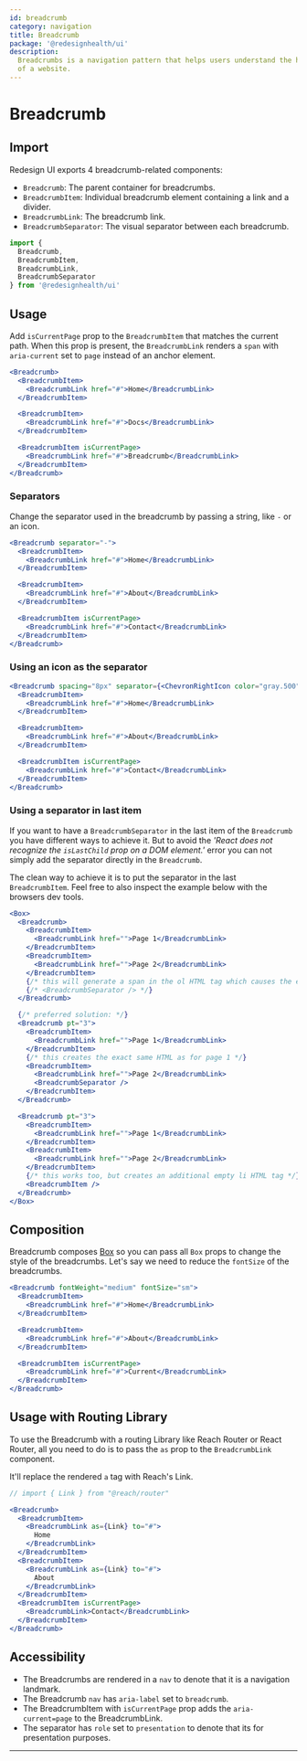 ```yaml
---
id: breadcrumb
category: navigation
title: Breadcrumb
package: '@redesignhealth/ui'
description:
  Breadcrumbs is a navigation pattern that helps users understand the hierarchy
  of a website.
---
```


# Breadcrumb

## Import

Redesign UI exports 4 breadcrumb-related components:

- `Breadcrumb`: The parent container for breadcrumbs.
- `BreadcrumbItem`: Individual breadcrumb element containing a link and a
  divider.
- `BreadcrumbLink`: The breadcrumb link.
- `BreadcrumbSeparator`: The visual separator between each breadcrumb.

```js
import {
  Breadcrumb,
  BreadcrumbItem,
  BreadcrumbLink,
  BreadcrumbSeparator
} from '@redesignhealth/ui'
```

## Usage

Add `isCurrentPage` prop to the `BreadcrumbItem` that matches the current path.
When this prop is present, the `BreadcrumbLink` renders a `span` with
`aria-current` set to `page` instead of an anchor element.

```jsx
<Breadcrumb>
  <BreadcrumbItem>
    <BreadcrumbLink href="#">Home</BreadcrumbLink>
  </BreadcrumbItem>

  <BreadcrumbItem>
    <BreadcrumbLink href="#">Docs</BreadcrumbLink>
  </BreadcrumbItem>

  <BreadcrumbItem isCurrentPage>
    <BreadcrumbLink href="#">Breadcrumb</BreadcrumbLink>
  </BreadcrumbItem>
</Breadcrumb>
```

### Separators

Change the separator used in the breadcrumb by passing a string, like `-` or an
icon.

```jsx
<Breadcrumb separator="-">
  <BreadcrumbItem>
    <BreadcrumbLink href="#">Home</BreadcrumbLink>
  </BreadcrumbItem>

  <BreadcrumbItem>
    <BreadcrumbLink href="#">About</BreadcrumbLink>
  </BreadcrumbItem>

  <BreadcrumbItem isCurrentPage>
    <BreadcrumbLink href="#">Contact</BreadcrumbLink>
  </BreadcrumbItem>
</Breadcrumb>
```

### Using an icon as the separator

```jsx
<Breadcrumb spacing="8px" separator={<ChevronRightIcon color="gray.500" />}>
  <BreadcrumbItem>
    <BreadcrumbLink href="#">Home</BreadcrumbLink>
  </BreadcrumbItem>

  <BreadcrumbItem>
    <BreadcrumbLink href="#">About</BreadcrumbLink>
  </BreadcrumbItem>

  <BreadcrumbItem isCurrentPage>
    <BreadcrumbLink href="#">Contact</BreadcrumbLink>
  </BreadcrumbItem>
</Breadcrumb>
```

### Using a separator in last item

If you want to have a `BreadcrumbSeparator` in the last item of the `Breadcrumb`
you have different ways to achieve it. But to avoid the _'React does not
recognize the `isLastChild` prop on a DOM element.'_ error you can not simply
add the separator directly in the `Breadcrumb`.

The clean way to achieve it is to put the separator in the last
`BreadcrumbItem`. Feel free to also inspect the example below with the browsers
dev tools.

```jsx
<Box>
  <Breadcrumb>
    <BreadcrumbItem>
      <BreadcrumbLink href="">Page 1</BreadcrumbLink>
    </BreadcrumbItem>
    <BreadcrumbItem>
      <BreadcrumbLink href="">Page 2</BreadcrumbLink>
    </BreadcrumbItem>
    {/* this will generate a span in the ol HTML tag which causes the error: */}
    {/* <BreadcrumbSeparator /> */}
  </Breadcrumb>

  {/* preferred solution: */}
  <Breadcrumb pt="3">
    <BreadcrumbItem>
      <BreadcrumbLink href="">Page 1</BreadcrumbLink>
    </BreadcrumbItem>
    {/* this creates the exact same HTML as for page 1 */}
    <BreadcrumbItem>
      <BreadcrumbLink href="">Page 2</BreadcrumbLink>
      <BreadcrumbSeparator />
    </BreadcrumbItem>
  </Breadcrumb>

  <Breadcrumb pt="3">
    <BreadcrumbItem>
      <BreadcrumbLink href="">Page 1</BreadcrumbLink>
    </BreadcrumbItem>
    <BreadcrumbItem>
      <BreadcrumbLink href="">Page 2</BreadcrumbLink>
    </BreadcrumbItem>
    {/* this works too, but creates an additional empty li HTML tag */}
    <BreadcrumbItem />
  </Breadcrumb>
</Box>
```

## Composition

Breadcrumb composes [Box](/docs/components/layout/box) so you can pass all `Box`
props to change the style of the breadcrumbs. Let's say we need to reduce the
`fontSize` of the breadcrumbs.

```jsx
<Breadcrumb fontWeight="medium" fontSize="sm">
  <BreadcrumbItem>
    <BreadcrumbLink href="#">Home</BreadcrumbLink>
  </BreadcrumbItem>

  <BreadcrumbItem>
    <BreadcrumbLink href="#">About</BreadcrumbLink>
  </BreadcrumbItem>

  <BreadcrumbItem isCurrentPage>
    <BreadcrumbLink href="#">Current</BreadcrumbLink>
  </BreadcrumbItem>
</Breadcrumb>
```

## Usage with Routing Library

To use the Breadcrumb with a routing Library like Reach Router or React Router,
all you need to do is to pass the `as` prop to the `BreadcrumbLink` component.

It'll replace the rendered `a` tag with Reach's Link.

```jsx
// import { Link } from "@reach/router"

<Breadcrumb>
  <BreadcrumbItem>
    <BreadcrumbLink as={Link} to="#">
      Home
    </BreadcrumbLink>
  </BreadcrumbItem>
  <BreadcrumbItem>
    <BreadcrumbLink as={Link} to="#">
      About
    </BreadcrumbLink>
  </BreadcrumbItem>
  <BreadcrumbItem isCurrentPage>
    <BreadcrumbLink>Contact</BreadcrumbLink>
  </BreadcrumbItem>
</Breadcrumb>
```

## Accessibility

- The Breadcrumbs are rendered in a `nav` to denote that it is a navigation
  landmark.
- The Breadcrumb `nav` has `aria-label` set to `breadcrumb`.
- The BreadcrumbItem with `isCurrentPage` prop adds the `aria-current=page` to
  the BreadcrumbLink.
- The separator has `role` set to `presentation` to denote that its for
  presentation purposes.

---
